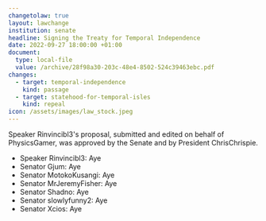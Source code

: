 ```yaml
---
changetolaw: true
layout: lawchange
institution: senate
headline: Signing the Treaty for Temporal Independence
date: 2022-09-27 18:00:00 +01:00
document:
  type: local-file
  value: /archive/28f98a30-203c-48e4-8502-524c39463ebc.pdf
changes:
  - target: temporal-independence
    kind: passage
  - target: statehood-for-temporal-isles
    kind: repeal
icon: /assets/images/law_stock.jpeg
---
```

Speaker Rinvincibl3's proposal, submitted and edited on behalf of PhysicsGamer, was approved by the Senate and by President ChrisChrispie.<!--more-->

- Speaker Rinvincibl3: Aye
- Senator Gjum: Aye
- Senator MotokoKusangi: Aye
- Senator MrJeremyFisher: Aye
- Senator Shadno: Aye
- Senator slowlyfunny2: Aye
- Senator Xcios: Aye
